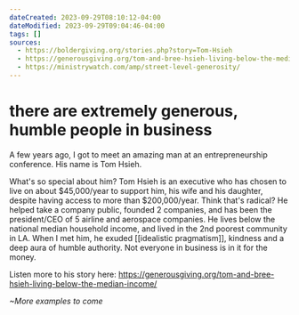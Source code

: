 ```yaml
---
dateCreated: 2023-09-29T08:10:12-04:00
dateModified: 2023-09-29T09:04:46-04:00
tags: []
sources:
  - https://boldergiving.org/stories.php?story=Tom-Hsieh
  - https://generousgiving.org/tom-and-bree-hsieh-living-below-the-median-income/
  - https://ministrywatch.com/amp/street-level-generosity/
---
```

# there are extremely generous, humble people in business 

A few years ago, I got to meet an amazing man at an entrepreneurship conference. His name is Tom Hsieh.

What's so special about him? Tom Hsieh is an executive who has chosen to live on about $45,000/year to support him, his wife and his daughter, despite having access to more than $200,000/year. Think that's radical? He helped take a company public, founded 2 companies, and has been the president/CEO of 5 airline and aerospace companies. He lives below the national median household income, and lived in the 2nd poorest community in LA. When I met him, he exuded [[idealistic pragmatism]], kindness and a deep aura of humble authority. Not everyone in business is in it for the money.

Listen more to his story here:
https://generousgiving.org/tom-and-bree-hsieh-living-below-the-median-income/

*~More examples to come*